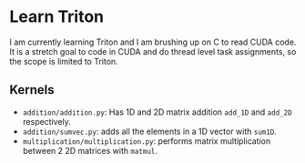 # Learn Triton

I am currently learning Triton and I am brushing up on C to read CUDA code. It is a stretch goal to code in CUDA and do thread level task assignments, so the scope is limited to Triton. 

## Kernels

- `addition/addition.py`: Has 1D and 2D matrix addition `add_1D` and `add_2D` respectively. 
- `addition/sumvec.py`: adds all the elements in a 1D vector with `sum1D`.
- `multiplication/multiplication.py`: performs matrix multiplication between 2 2D matrices with `matmul`. 
